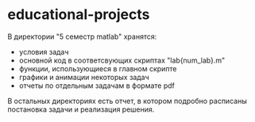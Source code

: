 # educational-projects
В директории "5 семестр matlab" хранятся: 
- условия задач 
- основной код в соответсвующих скриптах "lab{num_lab}.m"
- функции, использующиеся в главном скрипте
- графики и анимации некоторых задач
- отчеты по отдельным задачам в формате pdf  

В остальных директориях есть отчет, в котором подробно расписаны постановка задачи и реализация решения.
